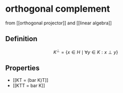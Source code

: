 # orthogonal complement
from [[orthogonal projector]] and [[linear algebra]]

## Definition
$$ K^{\perp} = \{ x \in H \mid \forall y \in K: x \perp y \} $$
## Properties
- [[KT = (bar K)T]]
- [[KTT = bar K]]